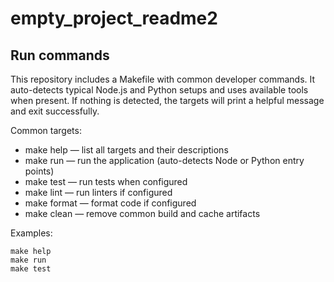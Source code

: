 # empty_project_readme2
<!-- artemis testing -->

## Run commands

This repository includes a Makefile with common developer commands. It auto-detects typical Node.js and Python setups and uses available tools when present. If nothing is detected, the targets will print a helpful message and exit successfully.

Common targets:
- make help — list all targets and their descriptions
- make run — run the application (auto-detects Node or Python entry points)
- make test — run tests when configured
- make lint — run linters if configured
- make format — format code if configured
- make clean — remove common build and cache artifacts

Examples:
```
make help
make run
make test
```
<!-- artemis testing -->